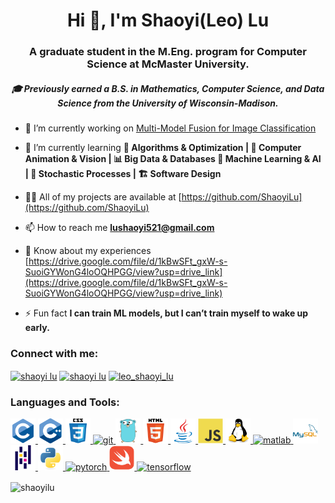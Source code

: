<h1 align="center">Hi 👋, I'm Shaoyi(Leo) Lu</h1>
<h3 align="center">A graduate student in the M.Eng. program for Computer Science at McMaster University.</h3>
<h5 align="center">🎓 Previously earned a B.S. in Mathematics, Computer Science, and Data Science from the University of Wisconsin-Madison.</h5>

- 🔭 I’m currently working on [Multi-Model Fusion for Image Classification](https://github.com/ShaoyiLu/ML-Project/tree/main/Multi-Model%20Fusion%20for%20Robust%20Image%20Classification)

- 🌱 I’m currently learning **🧠 **Algorithms & Optimization** | 🎨 **Computer Animation & Vision** | 📊 **Big Data & Databases** 🤖 **Machine Learning & AI** | 🎲 **Stochastic Processes** | 🏗 **Software Design****

- 👨‍💻 All of my projects are available at [https://github.com/ShaoyiLu](https://github.com/ShaoyiLu)

- 📫 How to reach me **lushaoyi521@gmail.com**

- 📄 Know about my experiences [https://drive.google.com/file/d/1kBwSFt_gxW-s-SuoiGYWonG4loOQHPGG/view?usp=drive_link](https://drive.google.com/file/d/1kBwSFt_gxW-s-SuoiGYWonG4loOQHPGG/view?usp=drive_link)

- ⚡ Fun fact **I can train ML models, but I can’t train myself to wake up early.**

<h3 align="left">Connect with me:</h3>
<p align="left">
<a href="https://linkedin.com/in/shaoyi lu" target="blank"><img align="center" src="https://raw.githubusercontent.com/rahuldkjain/github-profile-readme-generator/master/src/images/icons/Social/linked-in-alt.svg" alt="shaoyi lu" height="30" width="40" /></a>
<a href="https://fb.com/shaoyi lu" target="blank"><img align="center" src="https://raw.githubusercontent.com/rahuldkjain/github-profile-readme-generator/master/src/images/icons/Social/facebook.svg" alt="shaoyi lu" height="30" width="40" /></a>
<a href="https://instagram.com/leo_shaoyi_lu" target="blank"><img align="center" src="https://raw.githubusercontent.com/rahuldkjain/github-profile-readme-generator/master/src/images/icons/Social/instagram.svg" alt="leo_shaoyi_lu" height="30" width="40" /></a>
</p>

<h3 align="left">Languages and Tools:</h3>
<p align="left"> <a href="https://www.cprogramming.com/" target="_blank" rel="noreferrer"> <img src="https://raw.githubusercontent.com/devicons/devicon/master/icons/c/c-original.svg" alt="c" width="40" height="40"/> </a> <a href="https://www.w3schools.com/cpp/" target="_blank" rel="noreferrer"> <img src="https://raw.githubusercontent.com/devicons/devicon/master/icons/cplusplus/cplusplus-original.svg" alt="cplusplus" width="40" height="40"/> </a> <a href="https://www.w3schools.com/css/" target="_blank" rel="noreferrer"> <img src="https://raw.githubusercontent.com/devicons/devicon/master/icons/css3/css3-original-wordmark.svg" alt="css3" width="40" height="40"/> </a> <a href="https://git-scm.com/" target="_blank" rel="noreferrer"> <img src="https://www.vectorlogo.zone/logos/git-scm/git-scm-icon.svg" alt="git" width="40" height="40"/> </a> <a href="https://golang.org" target="_blank" rel="noreferrer"> <img src="https://raw.githubusercontent.com/devicons/devicon/master/icons/go/go-original.svg" alt="go" width="40" height="40"/> </a> <a href="https://www.w3.org/html/" target="_blank" rel="noreferrer"> <img src="https://raw.githubusercontent.com/devicons/devicon/master/icons/html5/html5-original-wordmark.svg" alt="html5" width="40" height="40"/> </a> <a href="https://www.java.com" target="_blank" rel="noreferrer"> <img src="https://raw.githubusercontent.com/devicons/devicon/master/icons/java/java-original.svg" alt="java" width="40" height="40"/> </a> <a href="https://developer.mozilla.org/en-US/docs/Web/JavaScript" target="_blank" rel="noreferrer"> <img src="https://raw.githubusercontent.com/devicons/devicon/master/icons/javascript/javascript-original.svg" alt="javascript" width="40" height="40"/> </a> <a href="https://www.linux.org/" target="_blank" rel="noreferrer"> <img src="https://raw.githubusercontent.com/devicons/devicon/master/icons/linux/linux-original.svg" alt="linux" width="40" height="40"/> </a> <a href="https://www.mathworks.com/" target="_blank" rel="noreferrer"> <img src="https://upload.wikimedia.org/wikipedia/commons/2/21/Matlab_Logo.png" alt="matlab" width="40" height="40"/> </a> <a href="https://www.mysql.com/" target="_blank" rel="noreferrer"> <img src="https://raw.githubusercontent.com/devicons/devicon/master/icons/mysql/mysql-original-wordmark.svg" alt="mysql" width="40" height="40"/> </a> <a href="https://pandas.pydata.org/" target="_blank" rel="noreferrer"> <img src="https://raw.githubusercontent.com/devicons/devicon/2ae2a900d2f041da66e950e4d48052658d850630/icons/pandas/pandas-original.svg" alt="pandas" width="40" height="40"/> </a> <a href="https://www.python.org" target="_blank" rel="noreferrer"> <img src="https://raw.githubusercontent.com/devicons/devicon/master/icons/python/python-original.svg" alt="python" width="40" height="40"/> </a> <a href="https://pytorch.org/" target="_blank" rel="noreferrer"> <img src="https://www.vectorlogo.zone/logos/pytorch/pytorch-icon.svg" alt="pytorch" width="40" height="40"/> </a> <a href="https://developer.apple.com/swift/" target="_blank" rel="noreferrer"> <img src="https://raw.githubusercontent.com/devicons/devicon/master/icons/swift/swift-original.svg" alt="swift" width="40" height="40"/> </a> <a href="https://www.tensorflow.org" target="_blank" rel="noreferrer"> <img src="https://www.vectorlogo.zone/logos/tensorflow/tensorflow-icon.svg" alt="tensorflow" width="40" height="40"/> </a> </p>

<p><img align="center" src="https://github-readme-stats.vercel.app/api/top-langs?username=shaoyilu&show_icons=true&locale=en&layout=compact" alt="shaoyilu" /></p>
